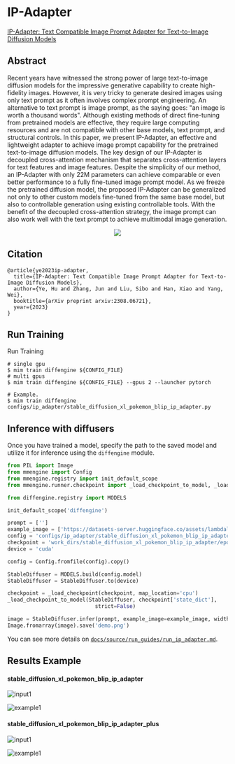 # IP-Adapter

[IP-Adapter: Text Compatible Image Prompt Adapter for Text-to-Image Diffusion Models](https://arxiv.org/abs/2308.06721)

## Abstract

Recent years have witnessed the strong power of large text-to-image diffusion models for the impressive generative capability to create high-fidelity images. However, it is very tricky to generate desired images using only text prompt as it often involves complex prompt engineering. An alternative to text prompt is image prompt, as the saying goes: "an image is worth a thousand words". Although existing methods of direct fine-tuning from pretrained models are effective, they require large computing resources and are not compatible with other base models, text prompt, and structural controls. In this paper, we present IP-Adapter, an effective and lightweight adapter to achieve image prompt capability for the pretrained text-to-image diffusion models. The key design of our IP-Adapter is decoupled cross-attention mechanism that separates cross-attention layers for text features and image features. Despite the simplicity of our method, an IP-Adapter with only 22M parameters can achieve comparable or even better performance to a fully fine-tuned image prompt model. As we freeze the pretrained diffusion model, the proposed IP-Adapter can be generalized not only to other custom models fine-tuned from the same base model, but also to controllable generation using existing controllable tools. With the benefit of the decoupled cross-attention strategy, the image prompt can also work well with the text prompt to achieve multimodal image generation.

<div align=center>
<img src="https://github.com/okotaku/diffengine/assets/24734142/5884b1ce-0550-4e08-9b10-35c501cefc99"/>
</div>

## Citation

```
@article{ye2023ip-adapter,
  title={IP-Adapter: Text Compatible Image Prompt Adapter for Text-to-Image Diffusion Models},
  author={Ye, Hu and Zhang, Jun and Liu, Sibo and Han, Xiao and Yang, Wei},
  booktitle={arXiv preprint arxiv:2308.06721},
  year={2023}
}
```

## Run Training

Run Training

```
# single gpu
$ mim train diffengine ${CONFIG_FILE}
# multi gpus
$ mim train diffengine ${CONFIG_FILE} --gpus 2 --launcher pytorch

# Example.
$ mim train diffengine configs/ip_adapter/stable_diffusion_xl_pokemon_blip_ip_adapter.py
```

## Inference with diffusers

Once you have trained a model, specify the path to the saved model and utilize it for inference using the `diffengine` module.

```py
from PIL import Image
from mmengine import Config
from mmengine.registry import init_default_scope
from mmengine.runner.checkpoint import _load_checkpoint_to_model, _load_checkpoint

from diffengine.registry import MODELS

init_default_scope('diffengine')

prompt = ['']
example_image = ['https://datasets-server.huggingface.co/assets/lambdalabs/pokemon-blip-captions/--/default/train/0/image/image.jpg']
config = 'configs/ip_adapter/stable_diffusion_xl_pokemon_blip_ip_adapter.py'
checkpoint = 'work_dirs/stable_diffusion_xl_pokemon_blip_ip_adapter/epoch_50.pth'
device = 'cuda'

config = Config.fromfile(config).copy()

StableDiffuser = MODELS.build(config.model)
StableDiffuser = StableDiffuser.to(device)

checkpoint = _load_checkpoint(checkpoint, map_location='cpu')
_load_checkpoint_to_model(StableDiffuser, checkpoint['state_dict'],
                            strict=False)

image = StableDiffuser.infer(prompt, example_image=example_image, width=1024, height=1024)[0]
Image.fromarray(image).save('demo.png')
```

You can see more details on [`docs/source/run_guides/run_ip_adapter.md`](../../docs/source/run_guides/run_ip_adapter.md#inference-with-diffengine).

## Results Example

#### stable_diffusion_xl_pokemon_blip_ip_adapter

![input1](https://datasets-server.huggingface.co/assets/lambdalabs/pokemon-blip-captions/--/default/train/0/image/image.jpg)

![example1](https://github.com/okotaku/diffengine/assets/24734142/6137ffb4-dff9-41de-aa6e-2910d95e6d21)

#### stable_diffusion_xl_pokemon_blip_ip_adapter_plus

![input1](https://datasets-server.huggingface.co/assets/lambdalabs/pokemon-blip-captions/--/default/train/0/image/image.jpg)

![example1](https://github.com/okotaku/diffengine/assets/24734142/1052b1c4-2b2b-4cc1-85e5-63912f96dfc7)
